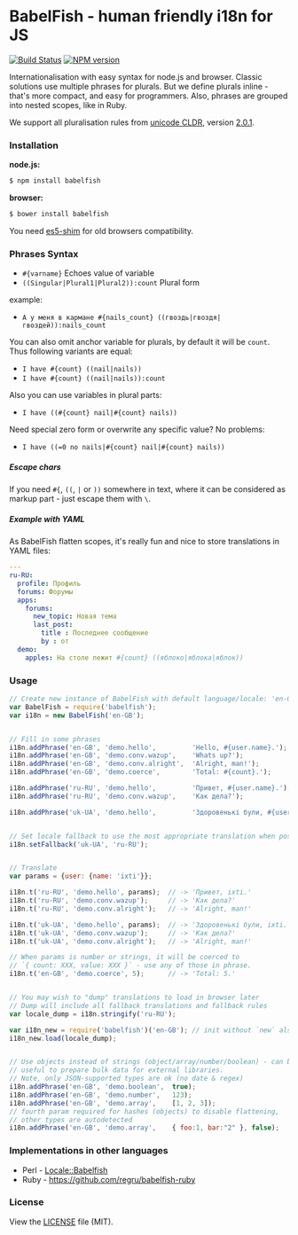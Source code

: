 BabelFish - human friendly i18n for JS
======================================

[![Build Status](https://travis-ci.org/nodeca/babelfish.svg?branch=master)](https://travis-ci.org/nodeca/babelfish)
[![NPM version](https://img.shields.io/npm/v/babelfish.svg)](https://www.npmjs.org/package/babelfish)

Internationalisation with easy syntax for node.js and browser. Classic solutions
use multiple phrases for plurals. But we define plurals inline - that's more
compact, and easy for programmers. Also, phrases are grouped into nested scopes,
like in Ruby.

We support all pluralisation rules from [unicode CLDR](http://unicode.org/repos/cldr-tmp/trunk/diff/supplemental/language_plural_rules.html),
version [2.0.1](http://cldr.unicode.org/index/downloads).

### Installation

__node.js:__

```bash
$ npm install babelfish
```

__browser:__

```bash
$ bower install babelfish
```

You need [es5-shim](https://github.com/es-shims/es5-shim) for old browsers
compatibility.


### Phrases Syntax

- `#{varname}` Echoes value of variable
- `((Singular|Plural1|Plural2)):count` Plural form

example:

- `А у меня в кармане #{nails_count} ((гвоздь|гвоздя|гвоздей)):nails_count`

You can also omit anchor variable for plurals, by default it will be `count`.
Thus following variants are equal:

- `I have #{count} ((nail|nails))`
- `I have #{count} ((nail|nails)):count`

Also you can use variables in plural parts:

- `I have ((#{count} nail|#{count} nails))`

Need special zero form or overwrite any specific value? No problems:

- `I have ((=0 no nails|#{count} nail|#{count} nails))`


##### Escape chars

If you need `#{`, `((`, `|` or `))` somewhere in text, where it can be considered
as markup part - just escape them with `\`.


##### Example with YAML

As BabelFish flatten scopes, it's really fun and nice to store translations in
YAML files:

```yaml
---
ru-RU:
  profile: Профиль
  forums: Форумы
  apps:
    forums:
      new_topic: Новая тема
      last_post:
        title : Последнее сообщение
        by : от
  demo:
    apples: На столе лежит #{count} ((яблоко|яблока|яблок))
```

### Usage

```javascript
// Create new instance of BabelFish with default language/locale: 'en-GB'
var BabelFish = require('babelfish');
var i18n = new BabelFish('en-GB');


// Fill in some phrases
i18n.addPhrase('en-GB', 'demo.hello',         'Hello, #{user.name}.');
i18n.addPhrase('en-GB', 'demo.conv.wazup',    'Whats up?');
i18n.addPhrase('en-GB', 'demo.conv.alright',  'Alright, man!');
i18n.addPhrase('en-GB', 'demo.coerce',        'Total: #{count}.');

i18n.addPhrase('ru-RU', 'demo.hello',         'Привет, #{user.name}.');
i18n.addPhrase('ru-RU', 'demo.conv.wazup',    'Как дела?');

i18n.addPhrase('uk-UA', 'demo.hello',         'Здоровенькі були, #{user.name}.');


// Set locale fallback to use the most appropriate translation when possible
i18n.setFallback('uk-UA', 'ru-RU');


// Translate
var params = {user: {name: 'ixti'}};

i18n.t('ru-RU', 'demo.hello', params);  // -> 'Привет, ixti.'
i18n.t('ru-RU', 'demo.conv.wazup');     // -> 'Как дела?'
i18n.t('ru-RU', 'demo.conv.alright');   // -> 'Alright, man!'

i18n.t('uk-UA', 'demo.hello', params);  // -> 'Здоровенькі були, ixti.'
i18n.t('uk-UA', 'demo.conv.wazup');     // -> 'Как дела?'
i18n.t('uk-UA', 'demo.conv.alright');   // -> 'Alright, man!'

// When params is number or strings, it will be coerced to
// `{ count: XXX, value: XXX }` - use any of those in phrase.
i18n.t('en-GB', 'demo.coerce', 5);      // -> 'Total: 5.'


// You may wish to "dump" translations to load in browser later
// Dump will include all fallback translations and fallback rules
var locale_dump = i18n.stringify('ru-RU');

var i18n_new = require('babelfish')('en-GB'); // init without `new` also works
i18n_new.load(locale_dump);


// Use objects instead of strings (object/array/number/boolean) - can be
// useful to prepare bulk data for external libraries.
// Note, only JSON-supported types are ok (no date & regex)
i18n.addPhrase('en-GB', 'demo.boolean',  true);
i18n.addPhrase('en-GB', 'demo.number',   123);
i18n.addPhrase('en-GB', 'demo.array',    [1, 2, 3]);
// fourth param required for hashes (objects) to disable flattening,
// other types are autodetected
i18n.addPhrase('en-GB', 'demo.array',    { foo:1, bar:"2" }, false);
```


### Implementations in other languages

- Perl - [Locale::Babelfish](https://metacpan.org/pod/Locale::Babelfish)
- Ruby - https://github.com/regru/babelfish-ruby


### License

View the [LICENSE](https://github.com/nodeca/babelfish/blob/master/LICENSE) file (MIT).
